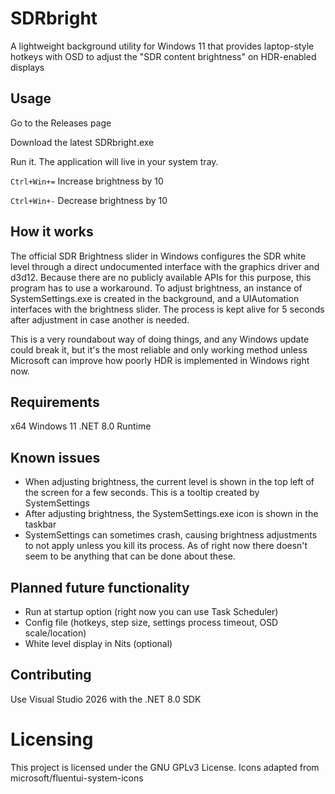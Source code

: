 # SDRbright
A lightweight background utility for Windows 11 that provides laptop-style hotkeys with OSD to adjust the "SDR content brightness" on HDR-enabled displays

## Usage
Go to the Releases page

Download the latest SDRbright.exe

Run it. The application will live in your system tray.



`Ctrl+Win+=` Increase brightness by 10

`Ctrl+Win+-` Decrease brightness by 10

## How it works
The official SDR Brightness slider in Windows configures the SDR white level through a direct undocumented interface with the graphics driver and d3d12. Because there are no publicly available APIs for this purpose, this program has to use a workaround.
To adjust brightness, an instance of SystemSettings.exe is created in the background, and a UIAutomation interfaces with the brightness slider. The process is kept alive for 5 seconds after adjustment in case another is needed.

This is a very roundabout way of doing things, and any Windows update could break it, but it's the most reliable and only working method unless Microsoft can improve how poorly HDR is implemented in Windows right now.

## Requirements
x64 Windows 11
.NET 8.0 Runtime

## Known issues
- When adjusting brightness, the current level is shown in the top left of the screen for a few seconds. This is a tooltip created by SystemSettings
- After adjusting brightness, the SystemSettings.exe icon is shown in the taskbar
- SystemSettings can sometimes crash, causing brightness adjustments to not apply unless you kill its process.
As of right now there doesn't seem to be anything that can be done about these.

## Planned future functionality
- Run at startup option (right now you can use Task Scheduler)
- Config file (hotkeys, step size, settings process timeout, OSD scale/location)
- White level display in Nits (optional)

## Contributing
Use Visual Studio 2026 with the .NET 8.0 SDK

# Licensing
This project is licensed under the GNU GPLv3 License.
Icons adapted from microsoft/fluentui-system-icons

